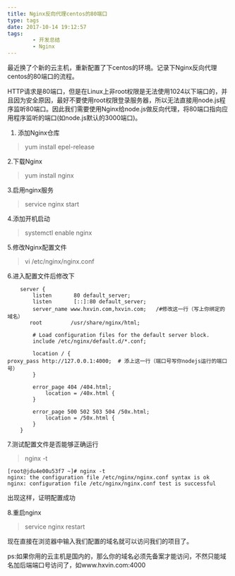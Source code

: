 ```yaml
---
title: Nginx反向代理centos的80端口
type: tags
date: 2017-10-14 19:12:57
tags:
		- 开发总结
		- Nginx
---
```


最近换了个新的云主机，重新配置了下centos的环境。记录下Nginx反向代理centos的80端口的流程。

HTTP请求是80端口，但是在Linux上非root权限是无法使用1024以下端口的，并且因为安全原因，最好不要使用root权限登录服务器，所以无法直接用node.js程序监听80端口。因此我们需要使用Nginx给node.js做反向代理，将80端口指向应用程序监听的端口(如node.js默认的3000端口)。

1. 添加Nginx仓库

> yum install epel-release

2.下载Nginx

> yum install nginx

3.启用nginx服务

> service nginx start

 <!-- more -->

4.添加开机启动

> systemctl enable nginx

5.修改Nginx配置文件

> vi /etc/nginx/nginx.conf

6.进入配置文件后修改下

```
    server {
        listen       80 default_server;
        listen       [::]:80 default_server;
        server_name www.hxvin.com,hxvin.com;   /#修改这一行（写上你绑定的域名）
       root         /usr/share/nginx/html;

        # Load configuration files for the default server block.
        include /etc/nginx/default.d/*.conf;

        location / {
proxy_pass http://127.0.0.1:4000;  # 添上这一行（端口号写你nodejs运行的端口号）
        }

        error_page 404 /404.html;
            location = /40x.html {
        }

        error_page 500 502 503 504 /50x.html;
            location = /50x.html {
        }
    }
```

7.测试配置文件是否能够正确运行

> nginx -t

```
[root@jdu4e00u53f7 ~]# nginx -t
nginx: the configuration file /etc/nginx/nginx.conf syntax is ok
nginx: configuration file /etc/nginx/nginx.conf test is successful
```
出现这样，证明配置成功

8.重启nginx

>service nginx restart

现在直接在浏览器中输入我们配置的域名就可以访问我们的项目了。

ps:如果你用的云主机是国内的，那么你的域名必须先备案才能访问，不然只能域名加后端端口号访问了，如www.hxvin.com:4000